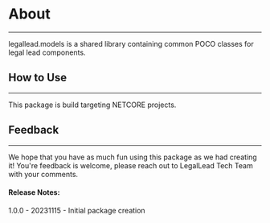 # About
---

legallead.models is a shared library containing common POCO classes for legal lead components.

## How to Use
---

This package is build targeting NETCORE projects.  

## Feedback
---  
We hope that you have as much fun using this package as we had creating it! 
You're feedback is welcome, please reach out to LegalLead Tech Team with your comments.

#### Release Notes:

1.0.0 - 20231115 - Initial package creation